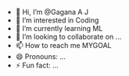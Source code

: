 - 👋 Hi, I’m @Gagana A J
- 👀 I’m interested in Coding
- 🌱 I’m currently learning ML
- 💞️ I’m looking to collaborate on ...
- 📫 How to reach me MYGOAL
- 😄 Pronouns: ...
- ⚡ Fun fact: ...

<!---
Gagana0A4J/Gagana0A4J is a ✨ special ✨ repository because its `README.md` (this file) appears on your GitHub profile.
You can click the Preview link to take a look at your changes.
--->
